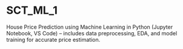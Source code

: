 # SCT_ML_1
House Price Prediction using Machine Learning in Python (Jupyter Notebook, VS Code) – includes data preprocessing, EDA, and model training for accurate price estimation.
